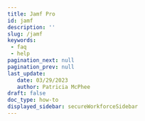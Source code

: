 ```yaml
---
title: Jamf Pro
id: jamf
description: ''
slug: /jamf 
keywords: 
 - faq
 - help
pagination_next: null
pagination_prev: null
last_update: 
   date: 03/29/2023
   author: Patricia McPhee
draft: false
doc_type: how-to
displayed_sidebar: secureWorkforceSidebar
---
```



<!-- if we don’t have jamf support on ios, than any policy evaluation where the enrichment phase detects a jamf call and the inputs have a platform of of ios, we should fire a not supported event because we know for a fact that the policy rule will not match. While there is even more we can do here, adding visibility is low hanging fruit to take pain out of the debugging process for all parties. It is my perception that this would not be hard to build, interested in hearing thoughts. I’d like to see us prioritize this as the first new event for this project. -->